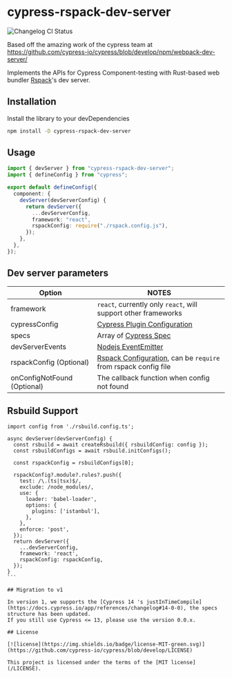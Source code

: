 # cypress-rspack-dev-server

![Changelog CI Status](https://github.com/th3fallen/cypress-rspack-dev-server/workflows/Changelog%20CI/badge.svg)

Based off the amazing work of the cypress team at https://github.com/cypress-io/cypress/blob/develop/npm/webpack-dev-server/

Implements the APIs for Cypress Component-testing with Rust-based web bundler [Rspack](https://www.rspack.dev/)'s dev server.

## Installation

Install the library to your devDependencies

```bash
npm install -D cypress-rspack-dev-server
```

## Usage

```ts
import { devServer } from "cypress-rspack-dev-server";
import { defineConfig } from "cypress";

export default defineConfig({
  component: {
    devServer(devServerConfig) {
      return devServer({
        ...devServerConfig,
        framework: "react",
        rspackConfig: require("./rspack.config.js"),
      });
    },
  },
});
```

## Dev server parameters

| Option                      | NOTES                                                                                                                                                                                                     |
| --------------------------- | --------------------------------------------------------------------------------------------------------------------------------------------------------------------------------------------------------- |
| framework                   | `react`, currently only `react`, will support other frameworks                                                                                                                                            |
| cypressConfig               | [Cypress Plugin Configuration](https://github.com/cypress-io/cypress/blob/6766a146dbcad98da2777d4005bc182c9d0475b8/cli/types/cypress.d.ts#L3539)                                                          |
| specs                       | Array of [Cypress Spec](https://github.com/cypress-io/cypress/blob/6766a146dbcad98da2777d4005bc182c9d0475b8/cli/types/cypress.d.ts#L292C19-L292C19)                                                       |
| devServerEvents             | [Nodejs EventEmitter](https://nodejs.org/en/learn/asynchronous-work/the-nodejs-event-emitter)                                                                                                             |
| rspackConfig (Optional)     | [Rspack Configuration](https://github.com/web-infra-dev/rspack/blob/12dbc8659f9e9bd16b4bba7ee6135e63364f3975/packages/rspack/src/config/zod.ts#L1180C3-L1180C3), can be `require` from rspack config file |
| onConfigNotFound (Optional) | The callback function when config not found                                                                                                                                                               |

## Rsbuild Support

````
import config from './rsbuild.config.ts';

async devServer(devServerConfig) {
  const rsbuild = await createRsbuild({ rsbuildConfig: config });
  const rsbuildConfigs = await rsbuild.initConfigs();

  const rspackConfig = rsbuildConfigs[0];

  rspackConfig?.module?.rules?.push({
    test: /\.(ts|tsx)$/,
    exclude: /node_modules/,
    use: {
      loader: 'babel-loader',
      options: {
        plugins: ['istanbul'],
      },
    },
    enforce: 'post',
  });
  return devServer({
    ...devServerConfig,
    framework: 'react',
    rspackConfig: rspackConfig,
  });
}
```

## Migration to v1

In version 1, we supports the [Cypress 14 's justInTimeCompile](https://docs.cypress.io/app/references/changelog#14-0-0), the specs structure has been updated.
If you still use Cypress <= 13, please use the version 0.0.x.

## License

[![license](https://img.shields.io/badge/license-MIT-green.svg)](https://github.com/cypress-io/cypress/blob/develop/LICENSE)

This project is licensed under the terms of the [MIT license](/LICENSE).

````
